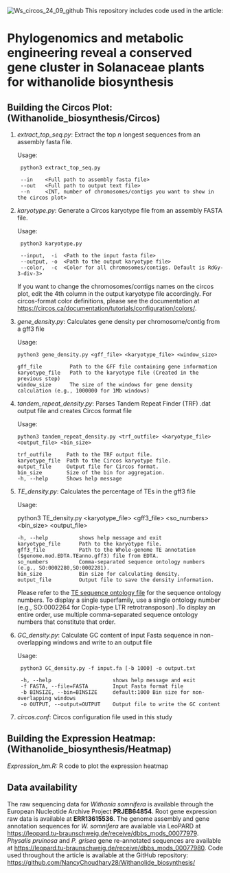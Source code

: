 ![Ws_circos_24_09_github](https://github.com/user-attachments/assets/77a7e889-2c45-438e-b690-810dba5d486e)
This repository includes code used in the article:   
# Phylogenomics and metabolic engineering reveal a conserved gene cluster in Solanaceae plants for withanolide biosynthesis

## Building the Circos Plot:(Withanolide_biosynthesis/Circos)

1. _extract_top_seq.py_: Extract the top _n_ longest sequences from an assembly fasta file.

    Usage:

        python3 extract_top_seq.py

        --in    <Full path to assembly fasta file>
        --out   <Full path to output text file>
        --n     <INT, number of chromosomes/contigs you want to show in the circos plot>
    
2. _karyotype.py_: Generate a Circos karyotype file from an assembly FASTA file.

    Usage:

        python3 karyotype.py

        --input,  -i  <Path to the input fasta file>
        --output, -o  <Path to the output karyotype file>
        --color,  -c  <Color for all chromosomes/contigs. Default is RdGy-3-div-3>

     If you want to change the chromosomes/contigs names on the circos plot, edit the 4th column in the output karyotype file accordingly. For circos-format color definitions, please see the documentation at 
     https://circos.ca/documentation/tutorials/configuration/colors/.

4. _gene_density.py_: Calculates gene density per chromosome/contig from a gff3 file

    Usage:

       python3 gene_density.py <gff_file> <karyotype_file> <window_size>

       gff_file         Path to the GFF file containing gene information
       karyotype_file   Path to the karyotype file (Created in the previous step) 
       window_size      The size of the windows for gene density calculation (e.g., 1000000 for 1Mb windows)
   
6. _tandem_repeat_density.py_: Parses Tandem Repeat Finder (TRF) .dat output file and creates Circos format file

   Usage:

       python3 tandem_repeat_density.py <trf_outfile> <karyotype_file> <output_file> <bin_size>

       trf_outfile     Path to the TRF output file.
       karyotype_file  Path to the Circos karyotype file.
       output_file     Output file for Circos format.
       bin_size        Size of the bin for aggregation.
       -h, --help      Shows help message
       

7. _TE_density.py_: Calculates the percentage of TEs in the gff3 file

   Usage:

   python3 TE_density.py <karyotype_file> <gff3_file> <so_numbers> <bin_size> <output_file>

       -h, --help          shows help message and exit
       karyotype_file      Path to the karyotype file.
       gff3_file           Path to the Whole-genome TE annotation ($genome.mod.EDTA.TEanno.gff3) file from EDTA.
       so_numbers          Comma-separated sequence ontology numbers (e.g., SO:0002280,SO:0002281).
       bin_size            Bin size for calculating density.
       output_file         Output file to save the density information.

      Please refer to the [TE sequence ontology file](https://github.com/NancyChoudhary28/Withanolide_biosynthesis/blob/main/TE_Sequence_ontology.txt) for the sequence ontology numbers. To display a single superfamily, use a       single ontology number (e.g., SO:0002264 for Copia-type LTR retrotransposon) .To display an entire 
      order, use multiple comma-separated sequence ontology numbers that constitute that order.  

9. _GC_density.py_: Calculate GC content of input Fasta sequence in non-overlapping windows and write to an output file

    Usage:

        python3 GC_density.py -f input.fa [-b 1000] -o output.txt

        -h, --help                    shows help message and exit
        -f FASTA, --file=FASTA        Input Fasta format file
        -b BINSIZE, --bin=BINSIZE     default:1000 Bin size for non-overlapping windows
        -o OUTPUT, --output=OUTPUT    Output file to write the GC content


12. _circos.conf_: Circos configuration file used in this study

## Building the Expression Heatmap: (Withanolide_biosynthesis/Heatmap) 
_Expression_hm.R:_ R code to plot the expression heatmap 

## Data availability
The raw sequencing data for _Withania somnifera_ is available through the European Nucleotide Archive Project **PRJEB64854**. Root gene expression raw data is available at **ERR13615536**. The genome assembly and gene annotation sequences for _W. somnifera_ are available via LeoPARD at https://leopard.tu-braunschweig.de/receive/dbbs_mods_00077979. _Physalis pruinosa_ and _P. grisea_ gene re-annotated sequences are available at https://leopard.tu-braunschweig.de/receive/dbbs_mods_00077980. Code used throughout the article is available at the GitHub repository: https://github.com/NancyChoudhary28/Withanolide_biosynthesis/

